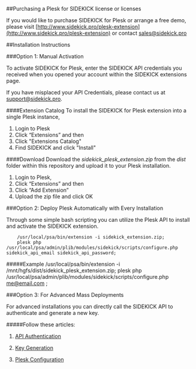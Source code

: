 ##Purchasing a Plesk for SIDEKICK license or licenses 

If you would like to purchase SIDEKICK for Plesk or arrange a free demo, please visit 
[http://www.sidekick.pro/plesk-extension](http://www.sidekick.pro/plesk-extension) or contact [sales@sidekick.pro](mailto:sales@sidekick.pro) 

##Installation Instructions

###Option 1: Manual Activation

To activate SIDEKICK for Plesk, enter the SIDEKICK API credentials you received when you opened your account within the SIDEKICK extensions page. 

If you have misplaced your API Credentials, please contact us at [support@sidekick.pro](mailto:support@sidekick.pro). 


####Extension Catalog
To install the SIDEKICK for Plesk extension into a single Plesk instance, 

1. Login to Plesk
2. Click “Extensions” and then 
3. Click "Extensions Catalog"
4. Find SIDEKICK and click "Install"

####Download
Download the *sidekick_plesk_extension.zip* from the *dist* folder within this repository and upload it to your Plesk installation. 

1. Login to Plesk, 
2. Click “Extensions” and then
3. Click “Add Extension”
4. Upload the zip file and click OK

###Option 2: Deploy Plesk Automatically with Every Installation

Through some simple bash scripting you can utilize the Plesk API to install and activate 
the SIDEKICK extension.

		/usr/local/psa/bin/extension -i sidekick_extension.zip;
		plesk php /usr/local/psa/admin/plib/modules/sidekick/scripts/configure.php sidekick_api_email sidekick_api_password;
#####Example
		/usr/local/psa/bin/extension -i /mnt/hgfs/dist/sidekick_plesk_extension.zip;
		plesk php /usr/local/psa/admin/plib/modules/sidekick/scripts/configure.php <me@email.com> <password>;


###Option 3: For Advanced Mass Deployments

For advanced installations you can directly call the SIDEKICK API to authenticate 
and generate a new key. 

#####Follow these articles:


1. [API Authentication](https://sidekick.zendesk.com/hc/en-us/articles/208566047-API-Authentication)

2. [Key Generation](https://sidekick.zendesk.com/hc/en-us/articles/207839558-Generate-Activation-Key-via-API)

3. [Plesk Configuration](https://sidekick.zendesk.com/hc/en-us/articles/209973987)